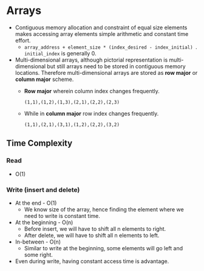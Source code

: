 # Arrays

* Contiguous memory allocation and constraint of equal size elements makes accessing array elements simple arithmetic and constant time effort.
    * ```array_address + element_size * (index_desired - index_initial) ```. ```initial_index``` is generally 0.
* Multi-dimensional arrays, although pictorial representation is multi-dimensional but still arrays need to be stored in contiguous memory locations. Therefore multi-dimensional arrays are stored as **row major** or **column major** scheme. 
    * **Row major** wherein column index changes frequently.

        ```(1,1),(1,2),(1,3),(2,1),(2,2),(2,3)```
    * While in **column major** row index changes frequently.

        ```(1,1),(2,1),(3,1),(1,2),(2,2),(3,2)```

## Time Complexity

### Read
* O(1)

### Write (insert and delete)
* At the end - O(1)
    * We know size of the array, hence finding the element where we need to write is constant time.
* At the beginning - O(n)
    * Before insert, we will have to shift all n elements to right.
    * After delete, we will have to shift all n elements to left.
* In-between - O(n)
    * Similar to write at the beginning, some elements will go left and some right.
* Even during write, having constant access time is advantage.
    
